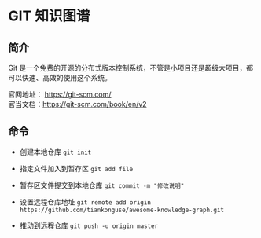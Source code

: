 # GIT 知识图谱


## 简介


Git 是一个免费的开源的分布式版本控制系统，不管是小项目还是超级大项目，都可以快速、高效的使用这个系统。  

官网地址： https://git-scm.com/  
官当文档：https://git-scm.com/book/en/v2  

## 命令


* 创建本地仓库 `git init`  


* 指定文件加入到暂存区 `git add file`  


* 暂存区文件提交到本地仓库 `git commit -m "修改说明"`  


* 设置远程仓库地址 `git remote add origin https://github.com/tiankonguse/awesome-knowledge-graph.git`  


* 推动到远程仓库 `git push -u origin master`  



